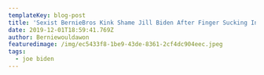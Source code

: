 ```yaml
---
templateKey: blog-post
title: 'Sexist BernieBros Kink Shame Jill Biden After Finger Sucking Incident '
date: 2019-12-01T18:59:41.769Z
author: Berniewouldawon
featuredimage: /img/ec5433f8-1be9-43de-8361-2cf4dc904eec.jpeg
tags:
  - joe biden
---
```


